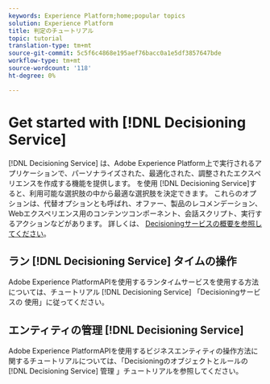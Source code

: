 ```yaml
---
keywords: Experience Platform;home;popular topics
solution: Experience Platform
title: 判定のチュートリアル
topic: tutorial
translation-type: tm+mt
source-git-commit: 5c5f6c4868e195aef76bacc0a1e5df3857647bde
workflow-type: tm+mt
source-wordcount: '118'
ht-degree: 0%

---
```



# Get started with [!DNL Decisioning Service]

[!DNL Decisioning Service] は、Adobe Experience Platform上で実行されるアプリケーションで、パーソナライズされた、最適化された、調整されたエクスペリエンスを作成する機能を提供します。 を使用 [!DNL Decisioning Service]すると、利用可能な選択肢の中から最適な選択肢を決定できます。 これらのオプションは、代替オプションとも呼ばれ、オファー、製品のレコメンデーション、Webエクスペリエンス用のコンテンツコンポーネント、会話スクリプト、実行するアクションなどがあります。 詳しくは、 [Decisioningサービスの概要を参照してください](../decisioning-service/home.md)。

## ラン [!DNL Decisioning Service] タイムの操作

Adobe Experience PlatformAPIを使用するランタイムサービスを使用する方法については、チュートリアル [!DNL Decisioning Service] 「Decisioningサービスの [](../decisioning-service/tutorials/runtime.md)使用」に従ってください。

## エンティティの管理 [!DNL Decisioning Service]

Adobe Experience PlatformAPIを使用するビジネスエンティティの操作方法に関するチュートリアルについては、「Decisioningのオブジェクトとルールの [!DNL Decisioning Service] 管理 [](../decisioning-service/tutorials/entities.md)」チュートリアルを参照してください。
